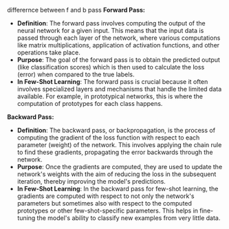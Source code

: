 differernce between f and b pass
**Forward Pass:**

- **Definition**: The forward pass involves computing the output of the neural network for a given input. This means that the input data is passed through each layer of the network, where various computations like matrix multiplications, application of activation functions, and other operations take place.
- **Purpose**: The goal of the forward pass is to obtain the predicted output (like classification scores) which is then used to calculate the loss (error) when compared to the true labels.
- **In Few-Shot Learning**: The forward pass is crucial because it often involves specialized layers and mechanisms that handle the limited data available. For example, in prototypical networks, this is where the computation of prototypes for each class happens.

**Backward Pass:**

- **Definition**: The backward pass, or backpropagation, is the process of computing the gradient of the loss function with respect to each parameter (weight) of the network. This involves applying the chain rule to find these gradients, propagating the error backwards through the network.
- **Purpose**: Once the gradients are computed, they are used to update the network's weights with the aim of reducing the loss in the subsequent iteration, thereby improving the model's predictions.
- **In Few-Shot Learning**: In the backward pass for few-shot learning, the gradients are computed with respect to not only the network's parameters but sometimes also with respect to the computed prototypes or other few-shot-specific parameters. This helps in fine-tuning the model's ability to classify new examples from very little data.